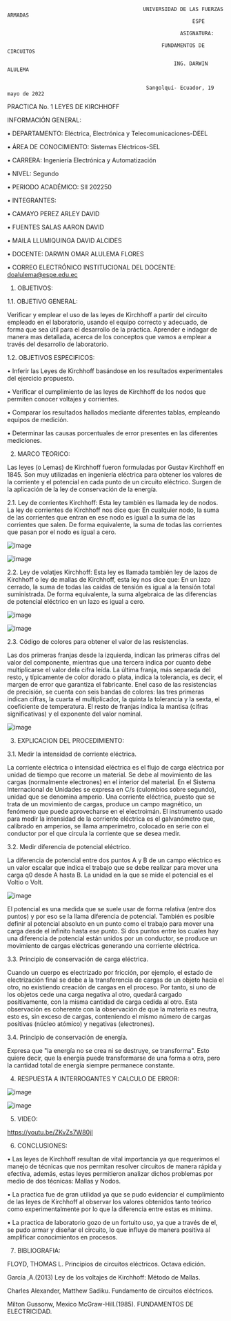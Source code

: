 
                                                UNIVERSIDAD DE LAS FUERZAS ARMADAS
                                                                ESPE

                                                            ASIGNATURA:

                                                      FUNDAMENTOS DE CIRCUITOS

                                                          ING. DARWIN ALULEMA


                                                 Sangolquí- Ecuador, 19 mayo de 2022

PRACTICA No. 1 LEYES DE KIRCHHOFF

INFORMACIÓN GENERAL:

•	DEPARTAMENTO: Eléctrica, Electrónica y Telecomunicaciones-DEEL 

•	ÁREA DE CONOCIMIENTO: Sistemas Eléctricos-SEL

•	CARRERA: Ingeniería Electrónica y Automatización 

•	NIVEL: Segundo

•	PERIODO ACADÉMICO: SII 202250

•	INTEGRANTES:

•	CAMAYO PEREZ ARLEY DAVID

•	FUENTES SALAS AARON DAVID

•	MAILA LLUMIQUINGA DAVID ALCIDES

•	DOCENTE: DARWIN OMAR ALULEMA FLORES 

•	CORREO ELECTRÓNICO INSTITUCIONAL DEL DOCENTE: doalulema@espe.edu.ec




1.	OBJETIVOS:

1.1.	OBJETIVO GENERAL:

Verificar y emplear el uso de las leyes de Kirchhoff a partir del circuito empleado en el laboratorio, usando el equipo correcto y adecuado, de forma que sea útil para el desarrollo de la práctica.
Aprender e indagar de manera mas detallada, acerca de los conceptos que vamos a emplear a través del desarrollo de laboratorio. 

1.2.	OBJETIVOS ESPECIFICOS:

•	Inferir las Leyes de Kirchhoff basándose en los resultados experimentales del ejercicio propuesto.

•	Verificar el cumplimiento de las leyes de Kirchhoff de los nodos que permiten conocer voltajes y corrientes.

•	Comparar los resultados hallados mediante diferentes tablas, empleando equipos de medición.

•	Determinar las causas porcentuales de error presentes en las diferentes mediciones.

2.	MARCO TEORICO:

Las leyes (o Lemas) de Kirchhoff fueron formuladas por Gustav Kirchhoff en 1845. Son muy utilizadas en ingeniería eléctrica para obtener los valores de la corriente y el potencial en cada punto de un circuito eléctrico. Surgen de la aplicación de la ley de conservación de la energía.

2.1.	Ley de corrientes Kirchhoff: Esta ley también es llamada
ley de nodos. La ley de corrientes de Kirchhoff nos dice que: En cualquier nodo, la suma de las corrientes que entran en ese nodo es igual a la suma de las corrientes que salen. De forma equivalente, la suma de todas las corrientes que pasan por el nodo es igual a cero.

![image](https://user-images.githubusercontent.com/105386939/171549460-3ac79289-3b06-4fa0-9bda-5133885487e9.png)

![image](https://user-images.githubusercontent.com/105386939/171549484-36e422c8-dfe6-46fd-bf7b-8f3d78b06992.png)

2.2.	 Ley de volatjes Kirchhoff:  Esta ley es llamada también ley de lazos de Kirchhoff o ley de mallas de Kirchhoff, esta ley nos dice que: En un lazo cerrado, la suma de todas las caídas de tensión es igual a la tensión total suministrada. De forma equivalente, la suma algebraica de las diferencias de potencial eléctrico en un lazo es igual a cero.

![image](https://user-images.githubusercontent.com/105386939/171549725-2dbedb72-8c8b-487d-a928-f63e3862bcd4.png)

![image](https://user-images.githubusercontent.com/105386939/171549732-fda6f7ab-714b-41e2-8372-3da659a875f3.png)

2.3.	Código de colores para obtener el valor de las resistencias. 

Las dos primeras franjas desde la izquierda, indican las primeras cifras del valor del componente, mientras que una tercera indica por cuanto debe multiplicarse el valor dela cifra leída. La última franja, más separada del resto, y típicamente de color dorado o plata, indica la tolerancia, es decir, el margen de error que garantiza el fabricante. Enel caso de las resistencias de precisión, se cuenta con seis bandas de colores: las tres primeras indican cifras, la cuarta el multiplicador, la quinta la tolerancia y la sexta, el coeficiente de temperatura. El resto de franjas indica la mantisa (cifras significativas) y el exponente del valor nominal. 

![image](https://user-images.githubusercontent.com/105386939/171549832-30dd749f-76ce-4fa4-9caa-e5f84f4e507d.png)

3.	EXPLICACION DEL PROCEDIMIENTO:

3.1.	Medir la intensidad de corriente eléctrica. 

La corriente eléctrica o intensidad eléctrica es el flujo de carga eléctrica por unidad de tiempo que recorre un material. Se debe al movimiento de las cargas (normalmente electrones) en el interior del material. En el Sistema Internacional de Unidades se expresa en C/s (culombios sobre segundo), unidad que se denomina amperio. Una corriente eléctrica, puesto que se trata de un movimiento de cargas, produce un campo magnético, un fenómeno que puede aprovecharse en el electroimán. El instrumento usado para medir la intensidad de la corriente eléctrica es el galvanómetro que, calibrado en amperios, se llama amperímetro, colocado en serie con el conductor por el que circula la corriente que se desea medir.

3.2.	Medir diferencia de potencial eléctrico.

La diferencia de potencial entre dos puntos A y B de un campo eléctrico es un valor escalar que indica el trabajo que se debe realizar para mover una carga q0 desde A hasta B. La unidad en la que se mide el potencial es el Voltio o Volt. 

![image](https://user-images.githubusercontent.com/105386939/171550332-c4051939-ab98-4fbd-8805-aafc16459bf9.png)

El potencial es una medida que se suele usar de forma relativa (entre dos puntos) y por eso se la llama diferencia de potencial. También es posible definir al potencial absoluto en un punto como el trabajo para mover una carga desde el infinito hasta ese punto. Si dos puntos entre los cuales hay una diferencia de potencial están unidos por un conductor, se produce un movimiento de cargas eléctricas generando una corriente eléctrica. 

3.3.	Principio de conservación de carga eléctrica.

Cuando un cuerpo es electrizado por fricción, por ejemplo, el estado de electrización final se debe a la transferencia de cargas de un objeto hacia el otro, no existiendo creación de cargas en el proceso. Por tanto, si uno de los objetos cede una carga negativa al otro, quedará cargado positivamente, con la misma cantidad de carga cedida al otro. Esta observación es coherente con la observación de que la materia es neutra, esto es, sin exceso de cargas, conteniendo el mismo número de cargas positivas (núcleo atómico) y negativas (electrones).

3.4.	Principio de conservación de energía. 

Expresa que "la energía no se crea ni se destruye, se transforma". Esto quiere decir, que la energía puede transformarse de una forma a otra, pero la cantidad total de energía siempre permanece constante.

4.	RESPUESTA A INTERROGANTES Y CALCULO DE ERROR:

![image](https://user-images.githubusercontent.com/105386939/171559402-ca28b489-3e32-4251-8ba8-b1aedb805d34.png)

![image](https://user-images.githubusercontent.com/105386939/171559662-b4a5f9df-3f48-4a42-a427-c53c23c99049.png)


5.	VIDEO:

https://youtu.be/ZKvZs7W80jI

6.	CONCLUSIONES:



•	Las leyes de Kirchhoff resultan de vital importancia ya que requerimos el manejo de técnicas que nos permitan resolver circuitos de manera rápida y efectiva, además, estas leyes permitieron analizar dichos problemas por  medio de dos técnicas: Mallas y Nodos.

•	La practica fue de gran utilidad ya que se pudo evidenciar el cumplimiento de las leyes de Kirchhoff al observar los valores obtenidos tanto teórico como experimentalmente por lo que la diferencia entre estas es mínima.

•	La practica de laboratorio gozo de un fortuito uso, ya que a través de el, se pudo armar y diseñar el circuito, lo que influye de manera positiva al amplificar conocimientos en procesos. 

7.	BIBLIOGRAFIA: 

FLOYD, THOMAS L. Principios de circuitos eléctricos. Octava edición.

García ,A.(2013) Ley de los voltajes de Kirchhoff: Método de Mallas. 

Charles Alexander, Matthew Sadiku. Fundamento de circuitos eléctricos. 

Milton Gussonw, Mexico McGraw-Hill.(1985). FUNDAMENTOS DE ELECTRICIDAD. 



























